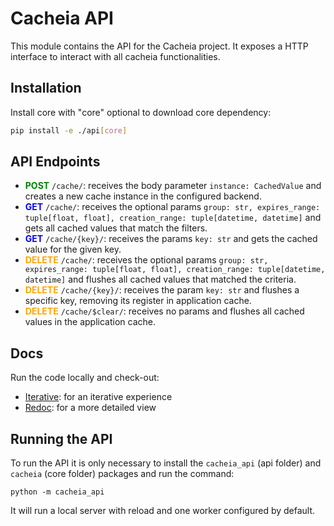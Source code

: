 # Cacheia API

This module contains the API for the Cacheia project. It exposes a HTTP interface to interact with all cacheia functionalities.

## Installation

Install core with "core" optional to download core dependency:

```bash
pip install -e ./api[core]
```

## API Endpoints

-   <span style="color:green">**POST**</span> `/cache/`: receives the body parameter `instance: CachedValue` and creates a new cache instance in the configured backend.
-   <span style="color:blue">**GET**</span> `/cache/`: receives the optional params `group: str, expires_range: tuple[float, float], creation_range: tuple[datetime, datetime]` and gets all cached values that match the filters.
-   <span style="color:blue">**GET**</span> `/cache/{key}/`: receives the params `key: str` and gets the cached value for the given key.
-   <span style="color:orange">**DELETE**</span> `/cache/`: receives the optional params `group: str, expires_range: tuple[float, float], creation_range: tuple[datetime, datetime]` and flushes all cached values that matched the criteria.
-   <span style="color:orange">**DELETE**</span> `/cache/{key}/`: receives the param `key: str` and flushes a specific key, removing its register in application cache.
-   <span style="color:orange">**DELETE**</span> `/cache/$clear/`: receives no params and flushes all cached values in the application cache.

## Docs

Run the code locally and check-out:

-   [Iterative](http://localhost:5000/docs): for an iterative experience
-   [Redoc](http://localhost:5000/redoc): for a more detailed view

## Running the API

To run the API it is only necessary to install the `cacheia_api` (api folder) and `cacheia` (core folder) packages and run the command:

`python -m cacheia_api`

It will run a local server with reload and one worker configured by default.
